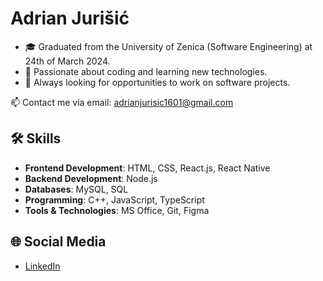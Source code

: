 # Adrian Jurišić

- 🎓 Graduated from the University of Zenica (Software Engineering) at 24th of March 2024.
- 🌱 Passionate about coding and learning new technologies.
- 🚀 Always looking for opportunities to work on software projects.

📫 Contact me via email: adrianjurisic1601@gmail.com

## 🛠️ Skills

- **Frontend Development**: HTML, CSS, React.js, React Native
- **Backend Development**: Node.js
- **Databases**: MySQL, SQL
- **Programming**: C++, JavaScript, TypeScript
- **Tools & Technologies**: MS Office, Git, Figma

## 🌐 Social Media

- [LinkedIn](https://www.linkedin.com/in/adrian-jurisic/)
